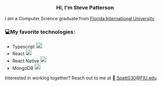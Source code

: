 <h3 align="center"> Hi, I'm Steve Patterson </h3>

<p>
  I am a Computer Science graduate from <a href="https://www.fiu.edu/">Florida International University</a>
  <br />
  <h3>💻My favorite technologies: </h3>
  <ul>
    <li>Typescript <a href="https://www.typescriptlang.org/" target="_blank" rel="noopener noreferrer"><img src="https://img.shields.io/badge/TypeScript-007ACC?style=for-the-badge&logo=typescript&logoColor=white" height="19"></a></li>
    <li>React <img src="https://img.shields.io/badge/React-20232A?style=for-the-badge&logo=react&logoColor=61DAFB" height="19"></li>
    <li>React Native <img src="https://img.shields.io/badge/React_Native-20232A?style=for-the-badge&logo=react&logoColor=61DAFB" height="20"></li>
    <li> MongoDB <img src="https://img.shields.io/badge/MongoDB-4EA94B?style=for-the-badge&logo=mongodb&logoColor=white" height="20"></li>
  </ul>
  

  Interested in working together? Reach out to me at 📨<a href="mailto: Spatt030@FIU.edu"> Spatt030@FIU.edu</a>
</p>
  
